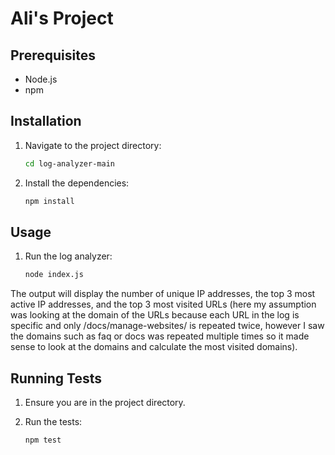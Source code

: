 # Ali's Project

## Prerequisites

- Node.js
- npm

## Installation

1. Navigate to the project directory:

   ```sh
   cd log-analyzer-main
   ```

2. Install the dependencies:

   ```sh
   npm install
   ```

## Usage

1. Run the log analyzer:

   ```sh
   node index.js
   ```

The output will display the number of unique IP addresses, the top 3 most active IP addresses, and the top 3 most visited URLs (here my assumption was looking at the domain of the URLs because each URL in the log is specific and only /docs/manage-websites/ is repeated twice, however I saw the domains such as faq or docs was repeated multiple times so it made sense to look at the domains and calculate the most visited domains).

## Running Tests

1. Ensure you are in the project directory.

2. Run the tests:

   ```sh
   npm test
   ```
